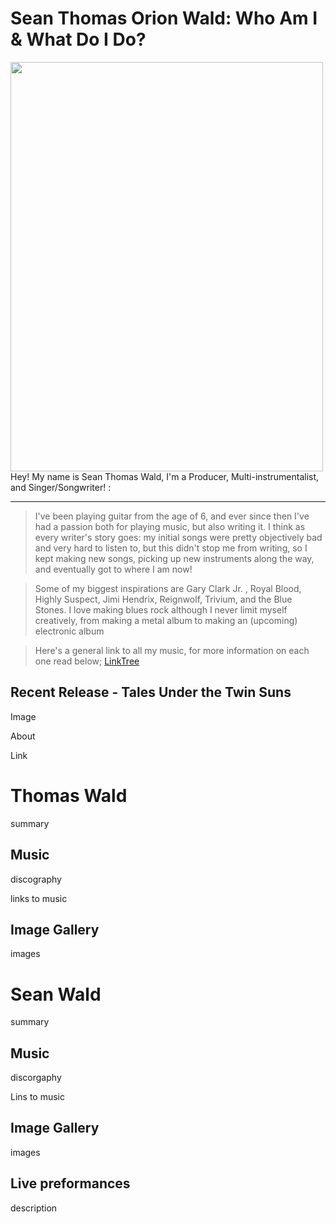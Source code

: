 # Sean Thomas Orion Wald: Who Am I & What Do I Do?
<img align="left" src="MusicMe.png" width="500" height="655">
Hey! My name is Sean Thomas Wald, 
I'm a Producer, 
Multi-instrumentalist,
and Singer/Songwriter!
:

---
>I've been playing guitar from the age of 6, and ever since then I've had a passion both for playing music, but also writing it. I think as every writer's story goes: my initial songs were pretty objectively bad and very hard to listen to, but this didn't stop me from writing, so I kept making new songs, picking up new instruments along the way, and eventually got to where I am now!

>Some of my biggest inspirations are Gary Clark Jr. , Royal Blood, Highly Suspect, Jimi Hendrix, Reignwolf, Trivium, and the Blue Stones. I love making blues rock although I never limit myself creatively, from making a metal album to making an (upcoming) electronic album

>Here's a general link to all my music, for more information on each one read below; 
[LinkTree](https://linktr.ee/thomaswald)

## Recent Release - Tales Under the Twin Suns
Image

About

Link
# Thomas Wald
summary
## Music
discography

links to music
## Image Gallery
images
# Sean Wald
summary
## Music
discorgaphy

Lins to music
## Image Gallery
images
## Live preformances
description
